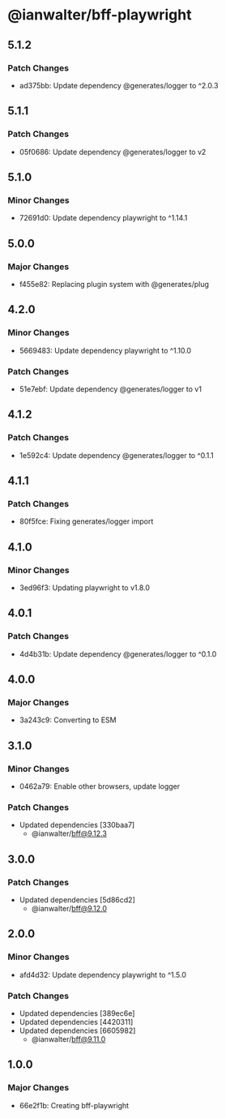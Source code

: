 # @ianwalter/bff-playwright

## 5.1.2

### Patch Changes

- ad375bb: Update dependency @generates/logger to ^2.0.3

## 5.1.1

### Patch Changes

- 05f0686: Update dependency @generates/logger to v2

## 5.1.0

### Minor Changes

- 72691d0: Update dependency playwright to ^1.14.1

## 5.0.0

### Major Changes

- f455e82: Replacing plugin system with @generates/plug

## 4.2.0

### Minor Changes

- 5669483: Update dependency playwright to ^1.10.0

### Patch Changes

- 51e7ebf: Update dependency @generates/logger to v1

## 4.1.2

### Patch Changes

- 1e592c4: Update dependency @generates/logger to ^0.1.1

## 4.1.1

### Patch Changes

- 80f5fce: Fixing generates/logger import

## 4.1.0

### Minor Changes

- 3ed96f3: Updating playwright to v1.8.0

## 4.0.1

### Patch Changes

- 4d4b31b: Update dependency @generates/logger to ^0.1.0

## 4.0.0

### Major Changes

- 3a243c9: Converting to ESM

## 3.1.0

### Minor Changes

- 0462a79: Enable other browsers, update logger

### Patch Changes

- Updated dependencies [330baa7]
  - @ianwalter/bff@9.12.3

## 3.0.0

### Patch Changes

- Updated dependencies [5d86cd2]
  - @ianwalter/bff@9.12.0

## 2.0.0

### Minor Changes

- afd4d32: Update dependency playwright to ^1.5.0

### Patch Changes

- Updated dependencies [389ec6e]
- Updated dependencies [4420311]
- Updated dependencies [6605982]
  - @ianwalter/bff@9.11.0

## 1.0.0

### Major Changes

- 66e2f1b: Creating bff-playwright
